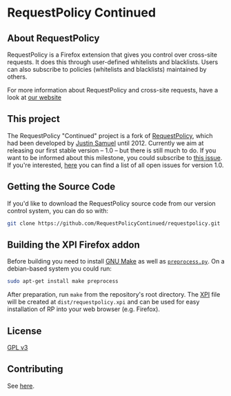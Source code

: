 # RequestPolicy Continued

## About RequestPolicy

RequestPolicy is a Firefox extension that gives you control over cross-site requests. It does this through user-defined whitelists and blacklists. Users can also subscribe to policies (whitelists and blacklists) maintained by others.

For more information about RequestPolicy and cross-site requests, have a look at [our website](https://requestpolicycontinued.github.io/)

## This project

The RequestPolicy "Continued" project is a fork of [RequestPolicy](https://github.com/RequestPolicy/requestpolicy), which had been developed by [Justin Samuel](https://github.com/jsamuel) until 2012. Currently we aim at releasing our first stable version – 1.0 – but there is still much to do. If you want to be informed about this milestone, you could subscribe to [this issue](https://github.com/RequestPolicyContinued/requestpolicy/issues/446). If you're interested, [here](https://github.com/RequestPolicyContinued/requestpolicy/milestones/1.0)  you can find a list of all open issues for version 1.0.


## Getting the Source Code

If you'd like to download the RequestPolicy source code from our version control system, you can do so with:

```bash
git clone https://github.com/RequestPolicyContinued/requestpolicy.git
```

## Building the XPI Firefox addon

Before building you need to install [GNU Make](https://www.gnu.org/software/make/) as well as [`preprocess.py`](https://code.google.com/p/preprocess/). On a debian-based system you could run:

```bash
sudo apt-get install make preprocess
```

After preparation, run `make` from the repository's root directory.  The [XPI](https://developer.mozilla.org/en-US/docs/XPI) file will be created at `dist/requestpolicy.xpi` and can be used for easy installation of RP into your web browser (e.g. Firefox).


## License

[GPL v3](LICENSE)


## Contributing

See [here](https://requestpolicycontinued.github.io/Contributing.html).
